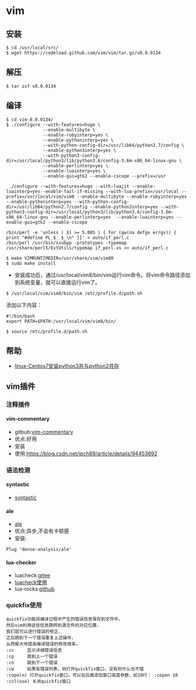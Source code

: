 # vim
## 安装
```
$ cd /usr/local/src/
$ wget https://codeload.github.com/vim/vim/tar.gz/v8.0.0134
```

## 解压
```
$ tar zxf v8.0.0134
```

## 编译
```
$ cd vim-8.0.0134/
$ ./configure --with-features=huge \
              --enable-multibyte \
              --enable-rubyinterp=yes \
              --enable-pythoninterp=yes \
              --with-python-config-dir=/usr/lib64/python2.7/config \
              --enable-python3interp=yes \
              --with-python3-config-dir=/usr/local/python3/lib/python3.6/config-3.6m-x86_64-linux-gnu \
              --enable-perlinterp=yes \
              --enable-luainterp=yes \
              --enable-gui=gtk2 --enable-cscope --prefix=/usr
```

```
 ./configure --with-features=huge --with-luajit --enable-luainterp=yes--enable-fail-if-missing --with-lua-prefix=/usr/local --prefix=/usr/local/vim/vim8 --enable-multibyte --enable-rubyinterp=yes --enable-pythoninterp=yes --with-python-config-dir=/usr/lib64/python2.7/config --enable-python3interp=yes --with-python3-config-dir=/usr/local/python3/lib/python3.6/config-3.6m-x86_64-linux-gnu --enable-perlinterp=yes  --enable-luainterp=yes --enable-gui=gtk2 --enable-cscope
```


```
/bin/perl -e 'unless ( $] >= 5.005 ) { for (qw(na defgv errgv)) { print "#define PL_$_ $_\n" }}' > auto/if_perl.c
/bin/perl /usr/bin/xsubpp -prototypes -typemap /usr/share/perl5/ExtUtils/typemap if_perl.xs >> auto/if_perl.c

$ make VIMRUNTIMEDIR=/usr/share/vim/vim80 
$ sudo make install
```

- 安装成功后，通过/usr/local/vim8/bin/vim运行vim命令。将vim命令路径添加到系统变量，就可以直接运行vim了。

```
$ /usr/local/vim/vim8/bin/vim /etc/profile.d/path.sh
```

添加以下内容：
```
#!/bin/bash
export PATH=$PATH:/usr/local/vim/vim8/bin/

$ source /etc/profile.d/path.sh
```

## 帮助
- [linux-Centos7安装python3并与python2共存](https://www.cnblogs.com/JahanGu/p/7452527.html)

## vim插件
### 注释插件
#### vim-commentary
- gitbub:[vim-commentary](https://github.com/tpope/vim-commentary)
- 优点:好用
- 安装
- 使用:https://blog.csdn.net/jpch89/article/details/94453692

### 语法检测
#### syntastic
- [syntastic](https://github.com/vim-syntastic/syntastic)

#### ale
- [ale](https://github.com/dense-analysis/ale)
- 优点:异步,不会有卡顿感
- 安装:
```
Plug 'dense-analysis/ale'
```

#### lua-checker
- luacheck:[gitee](https://gitee.com/bobu/luacheck)
- [luacheck使用](http://brightguo.com/luacheck%E4%BD%BF%E7%94%A8/)
- lua-rocks:[github](https://github.com/luarocks/luarocks/wiki/Installation-instructions-for-Unix)

### quickfix使用
```
quickfix功能将编译过程中产生的错误信息保存到文件中，
然后vim利用这些信息跳转到源文件的对应位置，
我们就可以进行错误的修正，
之后跳到下一个错误重复上述操作，
从而极大地提高编译错误的修改效率。
:cc     显示详细错误信息
:cp     跳到上一个错误
:cn     跳到下一个错误
:cw     如果有错误列表，则打开quickfix窗口，没有则什么也不错
:cope(n) 打开quickfix窗口，可以在后面添加窗口高度参数，如10行： :copen 10
:ccl(ose) 关闭quickfix窗口
```

